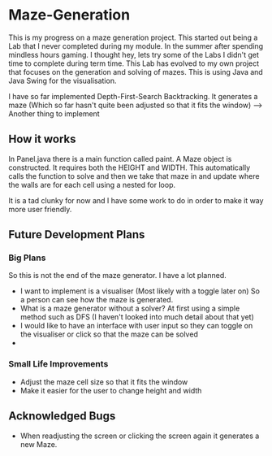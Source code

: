 # Maze-Generation
This is my progress on a maze generation project. This started out being a Lab that I never completed during my module. In the summer after spending mindless hours gaming.
I thought hey, lets try some of the Labs I didn't get time to complete during term time. This Lab has evolved to my own project that focuses on the generation and solving of mazes.
This is using Java and Java Swing for the visualisation.

I have so far implemented Depth-First-Search Backtracking. It generates a maze (Which so far hasn't quite been adjusted so that it fits the window) --> Another thing to implement

## How it works

In Panel.java there is a main function called paint. A Maze object is constructed. It requires both the HEIGHT and WIDTH. This automatically calls the function to solve and then we take that maze 
in and update where the walls are for each cell using a nested for loop. 

It is a tad clunky for now and I have some work to do in order to make it way more user friendly.

## Future Development Plans

### Big Plans
So this is not the end of the maze generator. I have a lot planned.
- I want to implement is a visualiser (Most likely with a toggle later on) So a person can see how the maze is generated.
- What is a maze generator without a solver? At first using a simple method such as DFS (I haven't looked into much detail about that yet) 
- I would like to have an interface with user input so they can toggle on the visualiser or click so that the maze can be solved
- 

### Small Life Improvements 
- Adjust the maze cell size so that it fits the window
- Make it easier for the user to change height and width


## Acknowledged Bugs 
- When readjusting the screen or clicking the screen again it generates a new Maze.
